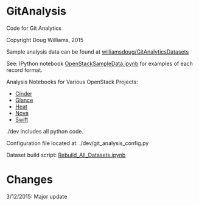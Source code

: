 GitAnalysis
===========

Code for Git Analytics

Copyright Doug Williams, 2015

Sample analysis data can be found at [williamsdoug/GitAnalyticsDatasets](https://github.com/williamsdoug/GitAnalyticsDatasets)

See: IPython notebook [OpenStackSampleData.ipynb](http://nbviewer.ipython.org/github/williamsdoug/GitAnalysis/blob/master/OpenStackSampleData.ipynb) for examples of each record format.

Analysis Notebooks for Various OpenStack Projects:
- [Cinder](http://nbviewer.ipython.org/github/williamsdoug/GitAnalysis/blob/master/CinderAnalysis.ipynb)
- [Glance](http://nbviewer.ipython.org/github/williamsdoug/GitAnalysis/blob/master/GlanceAnalysis.ipynb)
- [Heat](http://nbviewer.ipython.org/github/williamsdoug/GitAnalysis/blob/master/HeatAnalysis.ipynb)
- [Nova](http://nbviewer.ipython.org/github/williamsdoug/GitAnalysis/blob/master/NovaAnalysis.ipynb)
- [Swift](http://nbviewer.ipython.org/github/williamsdoug/GitAnalysis/blob/master/SwiftAnalysis.ipynb)


./dev includes all python code.

Configuration file located at: ./dev/git_analysis_config.py

Dataset build script: [Rebuild_All_Datasets.ipynb](http://nbviewer.ipython.org/github/williamsdoug/GitAnalysis/blob/master/Rebuild_All_Datasets.ipynb)


Changes
=======

3/12/2015: Major update